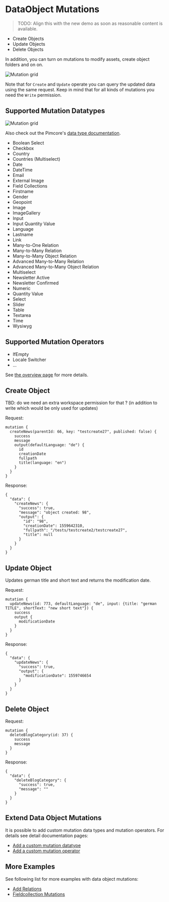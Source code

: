 # DataObject Mutations

>TODO: Align this with the new demo as soon as reasonable content is available.
 
* Create Objects
* Update Objects
* Delete Objects

In addition, you can turn on mutations to modify assets, create object folders and on on.
 

![Mutation grid](../../img/graphql/mutation_grid.png)
 
Note that for `Create` and `Update` operate you can query the updated data using the same request.
Keep in mind that for all kinds of mutations you need the `Write` permission.

## Supported Mutation Datatypes

![Mutation grid](../../img/graphql/mutation_grid.png)

Also check out the Pimcore's [data type documentation](https://pimcore.com/docs/6.x/Development_Documentation/Objects/Object_Classes/Data_Types/index.html). 

* Boolean Select
* Checkbox
* Country
* Countries (Multiselect)
* Date
* DateTime
* Email
* External Image
* Field Collections
* Firstname
* Gender
* Geopoint
* Image
* ImageGallery
* Input
* Input Quantity Value
* Language
* Lastname
* Link
* Many-to-One Relation
* Many-to-Many Relation
* Many-to-Many Object Relation
* Advanced Many-to-Many Relation
* Advanced Many-to-Many Object Relation
* Multiselect
* Newsletter Active
* Newsletter Confirmed
* Numeric
* Quantity Value
* Select
* Slider
* Table
* Textarea
* Time
* Wysiwyg

## Supported Mutation Operators

* IfEmpty
* Locale Switcher
* ...

See [the overview page](./21_Mutation_Operators.md) for more details.

## Create Object

TBD: do we need an extra workspace permission for that ? (in addition to write which would be only used for updates)

Request:
```
mutation {
  createNews(parentId: 66, key: "testcreate27", published: false) {
    success
    message
    output(defaultLanguage: "de") {
      id      
      creationDate
      fullpath
      title(language: "en")
    }
  }
}
```

Response:
```
{
  "data": {
    "createNews": {
      "success": true,
      "message": "object created: 98",
      "output": {
        "id": "98",
        "creationDate": 1559642310,
        "fullpath": "/tests/testcreate2/testcreate27",
        "title": null
      }
    }
  }
}
```

## Update Object

Updates german title and short text and returns the modification date. 

Request:
```
mutation {
  updateNews(id: 773, defaultLanguage: "de", input: {title: "german TITLE", shortText: "new short text"}) {
    success
    output {
      modificationDate
    }
  }
}
```

Response:
```
{
  "data": {
    "updateNews": {
      "success": true,
      "output": {
        "modificationDate": 1559746654
      }
    }
  }
}
```

## Delete Object

Request:
```
mutation {
  deleteBlogCategory(id: 37) {
    success
    message
  }
}
```

Response:
```
{
  "data": {
    "deleteBlogCategory": {
      "success": true,
      "message": ""
    }
  }
}
```




## Extend Data Object Mutations
It is possible to add custom mutation data types and mutation operators. For details see detail documentation
pages: 
* [Add a custom mutation datatype](./25_Add_Custom_Mutation_Datatype.md)
* [Add a custom mutation operator](./26_Add_Custom_Mutation_Operator.md)


## More Examples
See following list for more examples with data object mutations:

- [Add Relations](./24_Mutation_Samples/10_Sample_Add_Relations.md)
- [Fieldcollection Mutations](./24_Mutation_Samples/15_Fieldcollection_Mutations.md)
